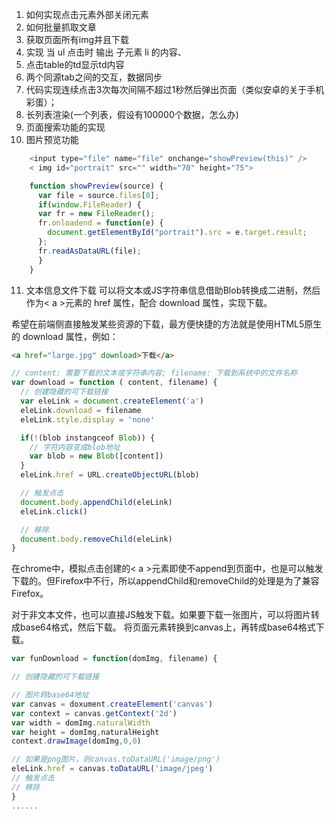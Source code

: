 1. 如何实现点击元素外部关闭元素
2. 如何批量抓取文章
3. 获取页面所有img并且下载 
4. 实现 当 ul 点击时 输出 子元素 li 的内容、
5. 点击table的td显示td内容
6. 两个同源tab之间的交互，数据同步
7. 代码实现连续点击3次每次间隔不超过1秒然后弹出页面（类似安卓的关于手机彩蛋）；
8. 长列表渲染(一个列表，假设有100000个数据，怎么办)
9. 页面搜索功能的实现
10. 图片预览功能
```javascript
    <input type="file" name="file" onchange="showPreview(this)" />
	< img id="portrait" src="" width="70" height="75">

	function showPreview(source) {
	  var file = source.files[0];
	  if(window.FileReader) {
      var fr = new FileReader();
      fr.onloadend = function(e) {
        document.getElementById("portrait").src = e.target.result;
      };
      fr.readAsDataURL(file);
	  }
	}
```
11. 文本信息文件下载
可以将文本或JS字符串信息借助Blob转换成二进制，然后作为< a >元素的 href 属性，配合 download 属性，实现下载。

希望在前端侧直接触发某些资源的下载，最方便快捷的方法就是使用HTML5原生的 download 属性，例如：
```html
<a href="large.jpg" download>下载</a>
```

```javascript
// content: 需要下载的文本或字符串内容; filename: 下载到系统中的文件名称
var download = function ( content, filename) {
  // 创建隐藏的可下载链接
  var eleLink = document.createElement('a')
  eleLink.download = filename
  eleLink.style.display = 'none'

  if(!(blob instangceof Blob)) {
    // 字符内容变成blob地址
    var blob = new Blob([content])
  }
  eleLink.href = URL.createObjectURL(blob)

  // 触发点击
  document.body.appendChild(eleLink)
  eleLink.click()

  // 移除
  document.body.removeChild(eleLink)
}
```

在chrome中，模拟点击创建的< a >元素即使不append到页面中，也是可以触发下载的。但Firefox中不行，所以appendChild和removeChild的处理是为了兼容 Firefox。

对于非文本文件，也可以直接JS触发下载。如果要下载一张图片，可以将图片转成base64格式，然后下载。 将页面元素转换到canvas上，再转成base64格式下载。

```javascript
var funDownload = function(domImg, filename) {

// 创建隐藏的可下载链接

// 图片转base64地址
var canvas = doxument.createElement('canvas')
var context = canvas.getContext('2d')
var width = domImg.naturalWidth
var height = domImg,naturalHeight
context.drawImage(domImg,0,0)

// 如果是png图片，则canvas.toDataURL('image/png')
eleLink.href = canvas.toDataURL('image/jpeg')
// 触发点击
// 移除
}
......
```